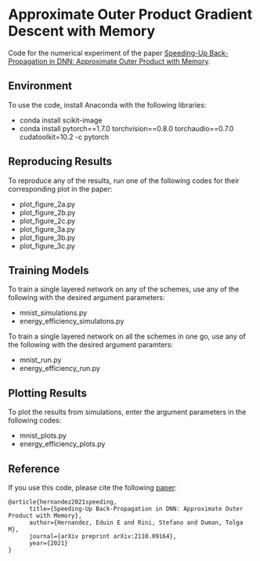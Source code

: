 # Approximate Outer Product Gradient Descent with Memory
Code for the numerical experiment of the paper [Speeding-Up Back-Propagation in DNN: Approximate Outer Product with Memory](https://arxiv.org/abs/2110.09164).

## Environment
To use the code, install Anaconda with the following libraries:
* conda install scikit-image
* conda install pytorch==1.7.0 torchvision==0.8.0 torchaudio==0.7.0 cudatoolkit=10.2 -c pytorch

## Reproducing Results
To reproduce any of the results, run one of the following codes for their corresponding plot in the paper:
* plot_figure_2a.py
* plot_figure_2b.py
* plot_figure_2c.py
* plot_figure_3a.py
* plot_figure_3b.py
* plot_figure_3c.py

## Training Models
To train a single layered network on any of the schemes, use any of the following with the desired argument parameters:
* mnist_simulations.py
* energy_efficiency_simulatons.py

To train a single layered network on all the schemes in one go, use any of the following with the desired argument paramters:
* mnist_run.py
* energy_efficiency_run.py


## Plotting Results
To plot the results from simulations, enter the argument parameters in the following codes:
* mnist_plots.py
* energy_efficiency_plots.py

## Reference
If you use this code, please cite the following [paper](https://arxiv.org/abs/2110.09164):

    @article{hernandez2021speeding,
          title={Speeding-Up Back-Propagation in DNN: Approximate Outer Product with Memory},
          author={Hernandez, Eduin E and Rini, Stefano and Duman, Tolga M},
          journal={arXiv preprint arXiv:2110.09164},
          year={2021}
    }
